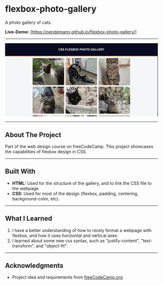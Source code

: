 # flexbox-photo-gallery

A photo gallery of cats.

**Live-Demo:** [https://oendemann.github.io/flexbox-photo-gallery/]

---

![flexbox-photo-gallery screenshot](image.png)

---

## About The Project

Part of the web design course on freeCodeCamp. This project showcases the capabilities of flexbox design in CSS.

---

## Built With

* **HTML:** Used for the structure of the gallery, and to link the CSS file to the webpage.
* **CSS:** Used for most of the design (flexbox, padding, centering, background-color, etc).

---

## What I Learned

1. I have a better understanding of how to nicely format a webpage with flexbox, and how it uses horizontal and vertical axes.
2. I learned about some new css syntax, such as "justify-content", "text-transform", and "object-fit".

---

## Acknowledgments

* Project idea and requirements from [freeCodeCamp.org](https://www.freecodecamp.org/)